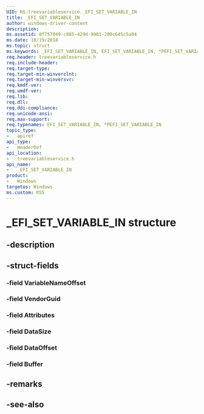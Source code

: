 ```yaml
---
UID: NS:treevariableservice._EFI_SET_VARIABLE_IN
title: _EFI_SET_VARIABLE_IN
author: windows-driver-content
description: 
ms.assetid: 0f757049-c885-429d-9901-200c645c5a94
ms.date: 10/19/2018
ms.topic: struct
ms.keywords: _EFI_SET_VARIABLE_IN, EFI_SET_VARIABLE_IN, *PEFI_SET_VARIABLE_IN, 
req.header: treevariableservice.h
req.include-header:
req.target-type:
req.target-min-winverclnt:
req.target-min-winversvr:
req.kmdf-ver:
req.umdf-ver:
req.lib:
req.dll:
req.ddi-compliance:
req.unicode-ansi:
req.max-support:
req.typenames: EFI_SET_VARIABLE_IN, *PEFI_SET_VARIABLE_IN
topic_type: 
-	apiref
api_type: 
-	HeaderDef
api_location: 
-	treevariableservice.h
api_name: 
-	_EFI_SET_VARIABLE_IN
product:
-	Windows
targetos: Windows
ms.custom: RS5
---
```


# _EFI_SET_VARIABLE_IN structure

## -description


## -struct-fields

### -field VariableNameOffset
 
### -field VendorGuid
 
### -field Attributes
 
### -field DataSize
 
### -field DataOffset
 
### -field Buffer
 

## -remarks

## -see-also
